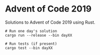 Advent of Code 2019
===================

Solutions to Advent of Code 2019 using Rust.

    # Run one day's solution
    cargo run --release --bin dayXX

    # Run tests (if present)
    cargo test --bin dayXX
